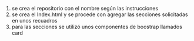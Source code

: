 1. se crea el repositorio con el nombre según las instrucciones
2. se crea el Index.html y se procede con agregar las secciones solicitadas en unos recuadros
3. para las secciones se utilizó unos componentes de boostrap llamados card